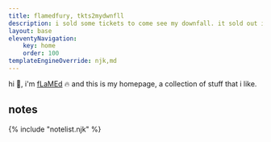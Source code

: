 ```yaml
---
title: flamedfury, tkts2mydwnfll
description: i sold some tickets to come see my downfall. it sold out in minutes.
layout: base
eleventyNavigation:
    key: home
    order: 100
templateEngineOverride: njk,md
---
```


hi 👋, i'm [fLaMEd](https://neocities.org/site/flamedfury/) 🔥 and this is my homepage, a collection of stuff that i like.

## notes
{% include "notelist.njk" %}